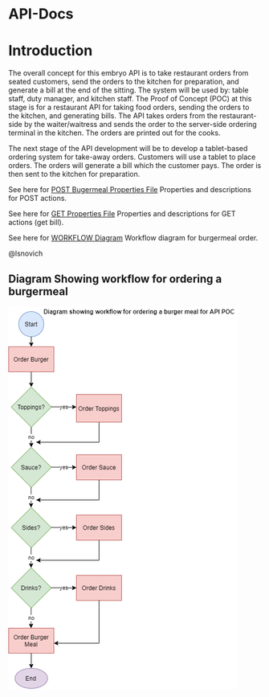 # API-Docs

# Introduction 

The overall concept for this embryo API is to take restaurant orders from seated customers, send the orders to the kitchen for preparation, and generate a bill at the end of the sitting. The system will be used by: table staff, duty manager, and kitchen staff. The Proof of Concept (POC) at this stage is for a restaurant API for taking food orders, sending the orders to the kitchen, and generating bills. The API takes orders from the restaurant-side by the waiter/waitress and sends the order to the server-side ordering terminal in the kitchen. The orders are printed out for the cooks.

The next stage of the API development will be to develop a tablet-based ordering system for take-away orders. Customers will use a tablet to place orders. The orders will generate a bill which the customer pays. The order is then sent to the kitchen for preparation.

See here for [POST Bugermeal Properties File](POST-Properties-Reference.md) Properties and descriptions for POST actions.

See here for [GET Properties File](GET-Properties-Reference.md) Properties and descriptions for GET actions (get bill).

See here for [WORKFLOW Diagram](AaronAPIWorkflow.png) Workflow diagram for burgermeal order.

@lsnovich

## Diagram Showing workflow for ordering a burgermeal 


![Workflow Diagram](AaronAPIWorkflow.png)



